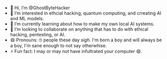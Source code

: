 - 👋 Hi, I’m @GhostByteHacker
- 👀 I’m interested in ethcial hacking, quantum computing, and crreating AI and ML models.
- 🌱 I’m currently learning about how to make my own local AI systems.
- 💞️ I’m looking to collaborate on anything that has to do with ethical hacking, pentesting, or AI.
- 😄 Pronouns: 🙄 people these day *sigh*. I'm born a boy and will always be a boy, I'm sane enough to not say otherwhise.
- ⚡ Fun fact: I may or may not have infultrated your computer 😄.

<!---
GhostByteHacker/GhostByteHacker is a ✨ special ✨ repository because its `README.md` (this file) appears on your GitHub profile.
You can click the Preview link to take a look at your changes.
--->
